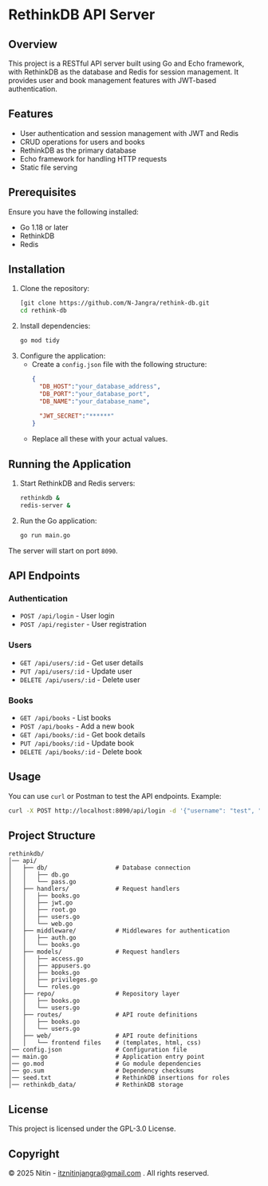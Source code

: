 # RethinkDB API Server

## Overview

This project is a RESTful API server built using Go and Echo framework, with RethinkDB as the database and Redis for session management. It provides user and book management features with JWT-based authentication.

## Features

- User authentication and session management with JWT and Redis
- CRUD operations for users and books
- RethinkDB as the primary database
- Echo framework for handling HTTP requests
- Static file serving

## Prerequisites

Ensure you have the following installed:

- Go 1.18 or later
- RethinkDB
- Redis

## Installation

1. Clone the repository:
   ```sh
   [git clone https://github.com/N-Jangra/rethink-db.git
   cd rethink-db
   ```
2. Install dependencies:
   ```sh
   go mod tidy
   ```
3. Configure the application:
   - Create a `config.json` file with the following structure:
     ```json
     {
       "DB_HOST":"your_database_address",
       "DB_PORT":"your_database_port",
       "DB_NAME":"your_database_name",
       
       "JWT_SECRET":"******"
     }
     ```
   - Replace all these with your actual values.

## Running the Application

1. Start RethinkDB and Redis servers:
   ```sh
   rethinkdb &
   redis-server &
   ```
2. Run the Go application:
   ```sh
   go run main.go
   ```

The server will start on port `8090`.

## API Endpoints

### Authentication

- `POST /api/login` - User login
- `POST /api/register` - User registration

### Users

- `GET /api/users/:id` - Get user details
- `PUT /api/users/:id` - Update user
- `DELETE /api/users/:id` - Delete user

### Books

- `GET /api/books` - List books
- `POST /api/books` - Add a new book
- `GET /api/books/:id` - Get book details
- `PUT /api/books/:id` - Update book
- `DELETE /api/books/:id` - Delete book

## Usage

You can use `curl` or Postman to test the API endpoints. Example:

```sh
curl -X POST http://localhost:8090/api/login -d '{"username": "test", "password": "pass"}' -H "Content-Type: application/json"
```

## Project Structure

```
rethinkdb/
│── api/
│   ├── db/                   # Database connection
│   │   ├── db.go                            
│   │   └── pass.go                         
│   ├── handlers/             # Request handlers
│   │   ├── books.go              
│   │   ├── jwt.go                
│   │   ├── root.go               
│   │   ├── users.go              
│   │   └── web.go               
│   ├── middleware/           # Middlewares for authentication 
│   │   ├── auth.go                           
│   │   └── books.go          
│   ├── models/               # Request handlers
│   │   ├── access.go                 
│   │   ├── appusers.go                
│   │   ├── books.go                
│   │   ├── privileges.go                  
│   │   └── roles.go          
│   ├── repo/                 # Repository layer
│   │   ├── books.go                           
│   │   └── users.go          
│   ├── routes/               # API route definitions
│   │   ├── books.go                          
│   │   └── users.go          
│   ├── web/                  # API route definitions
│   │   └── frontend files    # (templates, html, css)          
│── config.json               # Configuration file
│── main.go                   # Application entry point
│── go.mod                    # Go module dependencies
│── go.sum                    # Dependency checksums
│── seed.txt                  # RethinkDB insertions for roles
│── rethinkdb_data/           # RethinkDB storage
```

## License

This project is licensed under the GPL-3.0 License.

## Copyright

© 2025 Nitin - itznitinjangra@gmail.com . All rights reserved.
